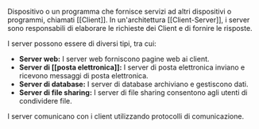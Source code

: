 Dispositivo o un programma che fornisce servizi ad altri dispositivi o programmi, chiamati [[Client]]. In un'architettura [[Client-Server]], i server sono responsabili di elaborare le richieste dei Client e di fornire le risposte.

I server possono essere di diversi tipi, tra cui:

- **Server web:** I server web forniscono pagine web ai client.
- **Server di [[posta elettronica]]:** I server di posta elettronica inviano e ricevono messaggi di posta elettronica.
- **Server di database:** I server di database archiviano e gestiscono dati.
- **Server di file sharing:** I server di file sharing consentono agli utenti di condividere file.

I server comunicano con i client utilizzando protocolli di comunicazione.